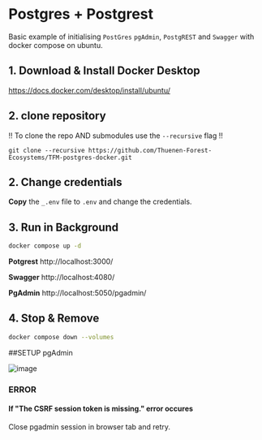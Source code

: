 # Postgres + Postgrest
Basic example of initialising ```PostGres``` ```pgAdmin```, ```PostgREST``` and ```Swagger``` with docker compose on ubuntu.

## 1. Download & Install Docker Desktop

https://docs.docker.com/desktop/install/ubuntu/

## 2. clone repository
!! To clone the repo AND submodules use the ```--recursive``` flag !!
```
git clone --recursive https://github.com/Thuenen-Forest-Ecosystems/TFM-postgres-docker.git
```

## 2. Change credentials
**Copy** the ```_.env``` file to ```.env``` and change the credentials.

## 3. Run in Background

```bash
docker compose up -d
```

**Potgrest**
http://localhost:3000/

**Swagger**
http://localhost:4080/

**PgAdmin**
http://localhost:5050/pgadmin/


## 4. Stop & Remove

```bash
docker compose down --volumes
```

##SETUP pgAdmin

![image](https://github.com/Thuenen-Forest-Ecosystems/TFM-postgres-docker/assets/11278402/a0d44a13-6dea-4071-928c-26f0c7ccc4fb)


### ERROR
#### If "The CSRF session token is missing." error occures
Close pgadmin session in browser tab and retry.
